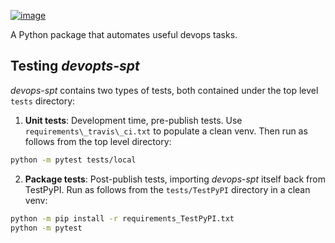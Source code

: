 [![image](https://img.shields.io/codacy/grade/bfac5bbcdddd4e88b4e33381996bb2dc.svg)](https://app.codacy.com/project/dksmiffs/devops-spt/dashboard)

A Python package that automates useful devops tasks.

## Testing _devopts-spt_

_devops-spt_ contains two types of tests, both contained under the top level `tests` directory:

1. **Unit tests**: Development time, pre-publish tests.  Use `requirements\_travis\_ci.txt` to populate a clean venv.  Then run as follows from the top level directory:
```bash
python -m pytest tests/local
```

2. **Package tests**: Post-publish tests, importing _devops-spt_ itself back from TestPyPI. Run as follows from the `tests/TestPyPI` directory in a clean venv:
```bash
python -m pip install -r requirements_TestPyPI.txt
python -m pytest
```
